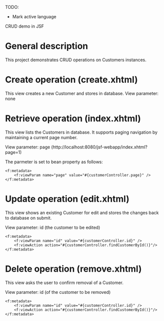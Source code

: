 TODO:
- Mark active language

CRUD demo in JSF

# General description

This project demonstrates CRUD operations on Customers instances. 

# Create operation (create.xhtml)

This view creates a new Customer and stores in database.
View parameter: none

# Retrieve operation (index.xhtml)

This view lists the Customers in database. It supports paging navigation 
by maintaining a current page number. 

View parameter: page (http://localhost:8080/jsf-webapp/index.xhtml?page=1)

The parmeter is set to bean property as follows:
```xhtml
<f:metadata>
    <f:viewParam name="page" value="#{customerController.page}" />
</f:metadata>
```

# Update operation (edit.xhtml)

This view shows an existing Customer for edit and stores the changes back
to database on submit. 

View parameter: id (the customer to be edited)

```xhtml
<f:metadata>
    <f:viewParam name="id" value="#{customerController.id}" />
    <f:viewAction action="#{customerController.findCustomerById()}"/>
</f:metadata>
```

# Delete operation (remove.xhtml)

This view asks the user to confirm removal of a Customer.

View parameter: id (of the customer to be removed)

```xhtml
<f:metadata>
    <f:viewParam name="id" value="#{customerController.id}" />
    <f:viewAction action="#{customerController.findCustomerById()}"/>
</f:metadata>
```